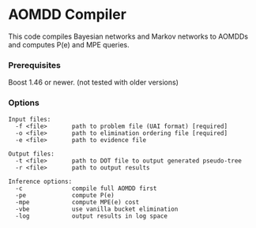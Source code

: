 # AOMDD Compiler

This code compiles Bayesian networks and Markov networks to AOMDDs and computes P(e) and MPE queries.

### Prerequisites
Boost 1.46 or newer. (not tested with older versions)

### Options
    Input files:
      -f <file>       path to problem file (UAI format) [required]
      -o <file>       path to elimination ordering file [required]
      -e <file>       path to evidence file

    Output files:
      -t <file>       path to DOT file to output generated pseudo-tree
      -r <file>       path to output results

    Inference options:
      -c              compile full AOMDD first
      -pe             compute P(e)
      -mpe            compute MPE(e) cost
      -vbe            use vanilla bucket elimination
      -log            output results in log space
